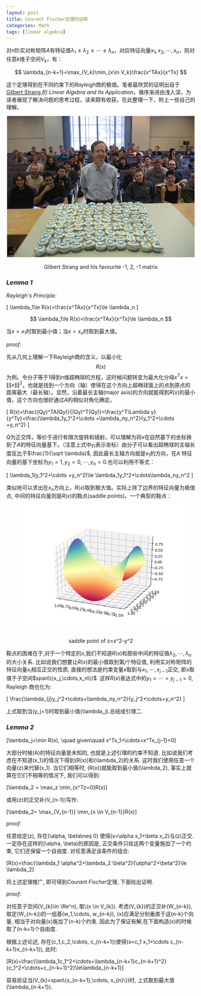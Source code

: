 ```yaml
---
layout: post
title: Courant Fischer定理的证明
categories: Math
tags: [linear algebra]
---
```


对$n$阶实对称矩阵$A$有特征值$\lambda_1\le \lambda_2\le \cdots\le \lambda_{n}$，对应特征向量$x_1,x_2,\cdots ,x_n$，则对任意$k$维子空间$V_k$，有：

$$
\lambda_{n-k+1}=\max_{V_k}\min_{x\in V_k}\frac{x^TAx}{x^Tx}
$$

<!-- more -->

这个定理得到在不同约束下的*Rayleigh*商的极值。笔者最欣赏的证明出自于 [Gilbert Strang ](http://www-math.mit.edu/~gs/)的 *Linear Algebra and Its Application*，循序渐进由浅入深，为读者展现了解决问题的思考过程，读来颇有收获。在此整理一下，附上一些自己的理解。


<div align="center">
<img src="/img/cupcakematrix.jpg" alt="cupcake matrix"  />
<p>Gilbert Strang and his favourite -1, 2, -1 matrix</p>
</div>


### *Lemma 1* 

*Rayleigh's Principle:*

\[
\lambda_1\le R(x)=\frac{x^TAx}{x^Tx}\le \lambda_n
\]

$$
\lambda_1\le R(x)=\frac{x^TAx}{x^Tx}\le \lambda_n
$$

当$x=x_1$时取到最小值；当$x=x_n$时取到最大值。

*proof:*

先从几何上理解一下Rayleigh商的含义，以最小化$$R(x)$$为例。令分子等于1得到$n$维超椭球的方程，这时候问题转变为最大化分母$x^Tx=\|\|x\|\|^2$。也就是找到一个方向（轴）使得在这个方向上超椭球面上的点到原点的距离最大（最长轴）。显然，沿着最长主轴(major axis)的方向就能得到$R(x)$的最小值，这个方向也很好通过$A$的相似对角化确定。

\[
R(x)=\frac{(Qy)^TA(Qy)}{(Qy)^T(Qy)}=\frac{y^T\Lambda y}{y^Ty}=\frac{\lambda_1y_1^2+\cdots +\lambda_ny_n^2}{y_1^2+\cdots +y_n^2}
\]

$Q$为正交阵，等价于进行有限次旋转和镜射，可以理解为将$x$在自然基下的坐标换到了$A$的特征向量基下。（注意上式中$y_i$表示坐标）由分子可以看出超椭球的主轴长度反比于$\frac{1}{\sqrt \lambda}$, 因此最长主轴方向就是$x_1$的方向，在$A$ 特征向量的基下坐标为$y_1=1,y_2=0,\cdots ,y_n=0$.也可以利用不等式：

\[
\lambda_1(y_1^2+\cdots +y_n^2)\le \lambda_1y_1^2+\cdots\lambda_ny_n^2
\]

类似地可以求出在$x_n$方向上，$R(x)$取到极大值。实际上除了边界的特征向量为极值点, 中间的特征向量则是$R(x)$的鞍点(saddle points)。一个典型的鞍点：

<div align="center">

<img src="/img/z=x^2-y^2.png" alt="z=x^2-y^2" style="zoom:70%"/>

<p>saddle point of z=x^2-y^2</p>

</div>

鞍点的困难在于,对于一个特定的$x$,我们不知道$R(x)$和那些中间的特征值$\lambda_2,\cdots, \lambda_n$的大小关系. 比如说我们想要让$R(x)$的最小值取到第$j$个特征值, 利用实对称矩阵的特征向量$x_i$相互正交的性质, 直接的想法是约束变量$x$取到与$x_1,\cdots,x_{j-1}$正交, 即$x$取值于子空间$span\\{x_j,\cdots,x_n\\}$. 这样$R(x)$表达式中的$y_1=\cdots=y_{j-1}=0$, Rayleigh 商也化为:

\[
\frac{\lambda_{j}y_j^2+\cdots+\lambda_ny_n^2}{y_j^2+\cdots+y_n^2}
\]

上式取到当\(y_j=1\)时取到最小值\(\lambda_j\).总结成引理二.

### *Lemma 2*

\[\lambda_j=\min R(x), \quad given\quad x^Tx_1=\cdots=x^Tx_{j-1}=0\]

大部分时候\(A\)的特征向量是未知的, 也就是上述引理的约束不知道. 比如说我们考虑在不知道\(x_1\)的情况下得到\(R(x)\)和\(\lambda_2\)的关系. 这时我们使用任意一个向量\(z\)来代替\(x_1\). 当它们相等时, \(R(x)\)就能取到最小值\(\lambda_2\), 事实上就算在它们不相等的情况下, 我们可以得到:

\[\lambda_2 = \max_z \min_{x^Tz=0}R(x)\]

或用\(z\)的正交补\(V_{n-1}\)写作:

\[\lambda_2= \max_{V_{n-1}} \min_{x \in V_{n-1}}R(x)\]

*proof:*

任意给定\(z\), 存在\(\alpha, \beta\neq 0\) 使得\(x=\alpha x_1+\beta x_2\)与\(z\)正交. 一定存在这样的\(\alpha, \beta\)的原因是, 正交条件只给这两个变量施加了一个约束, 它们还保留一个自由度. 对任意满足该条件的组合:

\[R(x)=\frac{\lambda_1 \alpha^2+\lambda_2 \beta^2}{\alpha^2+\beta^2}\le \lambda_2\]

将上述定理推广, 即可得到*Courant Fischer*定理, 下面给出证明.

*proof:*

对任意子空间\(V_{k}\in \Re^n\), 取\\(x \in V_{k}\). 考虑\(V_{k}\)的正交补\(W_{n-k}\), 取定\(W_{n-k}\)的一组基\(w_1,\cdots, w_{n-k}\), \(x\)应满足分别垂直于这\(n-k\)个向量, 相当于对向量\(x\)施加了\(n-k\)个约束. 因此为了保证有解,在下面构造\(x\)的时候取了\(n-k+1\)个自由度.

根据上述论述, 存在\(c_1,c_2,\cdots, c_{n-k+1}\)使得\(x=c_1 x_1+\cdots  c_{n-k+1}x_{n-k+1}\), 此时:

\[R(x)=\frac{\lambda_1c_1^2+\cdots+\lambda_{n-k+1}c_{n-k+1}^2}{c_1^2+\cdots+c_{n-k+1}^2}\le\lambda_{n-k+1}\]

容易验证当\(V_{k}=span\\{x_{n-k+1},\cdots, x_{n}\\}\)时, 上式取到最大值\(\lambda_{n-k+1}\).





